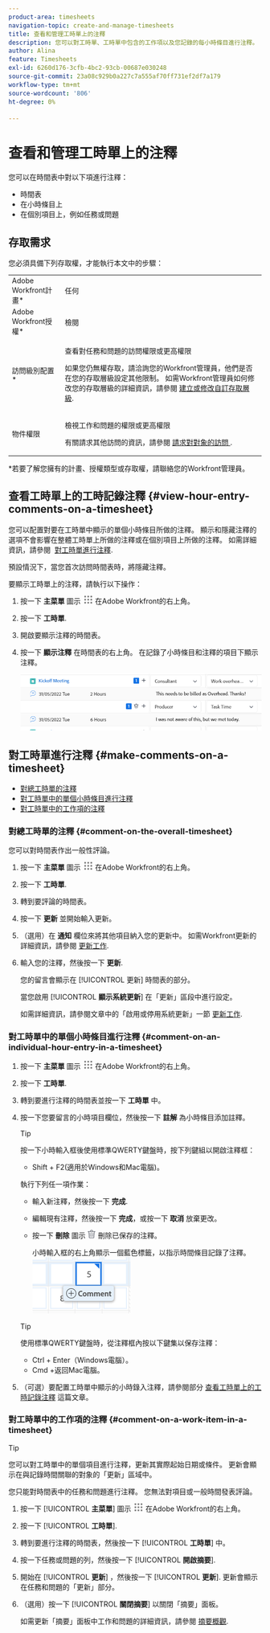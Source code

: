 ```yaml
---
product-area: timesheets
navigation-topic: create-and-manage-timesheets
title: 查看和管理工時單上的注釋
description: 您可以對工時單、工時單中包含的工作項以及您記錄的每小時條目進行注釋。
author: Alina
feature: Timesheets
exl-id: 6260d176-3cfb-4bc2-93cb-00687e030248
source-git-commit: 23a08c929b0a227c7a555af70ff731ef2df7a179
workflow-type: tm+mt
source-wordcount: '806'
ht-degree: 0%

---
```


# 查看和管理工時單上的注釋

您可以在時間表中對以下項進行注釋：

* 時間表
* 在小時條目上
* 在個別項目上，例如任務或問題

## 存取需求

您必須具備下列存取權，才能執行本文中的步驟：

<table style="table-layout:auto"> 
 <col> 
 <col> 
 <tbody> 
  <tr> 
   <td role="rowheader">Adobe Workfront計畫*</td> 
   <td> <p>任何</p> </td> 
  </tr> 
  <tr> 
   <td role="rowheader">Adobe Workfront授權*</td> 
   <td> <p>檢閱 </p> </td> 
  </tr> 
  <tr> 
   <td role="rowheader">訪問級別配置*</td> 
   <td> <p>查看對任務和問題的訪問權限或更高權限</p> <p>如果您仍無權存取，請洽詢您的Workfront管理員，他們是否在您的存取層級設定其他限制。 如需Workfront管理員如何修改您的存取層級的詳細資訊，請參閱 <a href="../../administration-and-setup/add-users/configure-and-grant-access/create-modify-access-levels.md" class="MCXref xref">建立或修改自訂存取層級</a>.</p> </td> 
  </tr> 
  <tr> 
   <td role="rowheader">物件權限</td> 
   <td> <p>檢視工作和問題的權限或更高權限</p> <p>有關請求其他訪問的資訊，請參閱 <a href="../../workfront-basics/grant-and-request-access-to-objects/request-access.md" class="MCXref xref">請求對對象的訪問 </a>.</p> </td> 
  </tr> 
 </tbody> 
</table>

&#42;若要了解您擁有的計畫、授權類型或存取權，請聯絡您的Workfront管理員。

## 查看工時單上的工時記錄注釋 {#view-hour-entry-comments-on-a-timesheet}

您可以配置對要在工時單中顯示的單個小時條目所做的注釋。 顯示和隱藏注釋的選項不會影響在整體工時單上所做的注釋或在個別項目上所做的注釋。 如需詳細資訊，請參閱  [對工時單進行注釋](#make-comments-on-a-timesheet).

預設情況下，當您首次訪問時間表時，將隱藏注釋。

要顯示工時單上的注釋，請執行以下操作：

1. 按一下 **主菜單** 圖示 ![](assets/main-menu-icon.png) 在Adobe Workfront的右上角。

1. 按一下 **工時單**.
1. 開啟要顯示注釋的時間表。
1. 按一下 **顯示注釋** 在時間表的右上角。
在記錄了小時條目和注釋的項目下顯示注釋。

   ![](assets/comments-expanded-under-tasks-redesigned-timesheet.png)


## 對工時單進行注釋 {#make-comments-on-a-timesheet}

* [對總工時單的注釋](#comment-on-the-overall-timesheet)
* [對工時單中的單個小時條目進行注釋](#comment-on-an-individual-hour-entry-in-a-timesheet)
* [對工時單中的工作項的注釋](#comment-on-a-work-item-in-a-timesheet)

### 對總工時單的注釋 {#comment-on-the-overall-timesheet}

您可以對時間表作出一般性評論。

1. 按一下 **主菜單** 圖示 ![](assets/main-menu-icon.png) 在Adobe Workfront的右上角。

1. 按一下 **工時單**.
1. 轉到要評論的時間表。
1. 按一下 **更新** 並開始輸入更新。
1. （選用）在 **通知** 欄位來將其他項目納入您的更新中。 如需Workfront更新的詳細資訊，請參閱 [更新工作](../../workfront-basics/updating-work-items-and-viewing-updates/update-work.md).
1. 輸入您的注釋，然後按一下 **更新**.

   您的留言會顯示在 [!UICONTROL 更新] 時間表的部分。

   當您啟用 [!UICONTROL **顯示系統更新**] 在「更新」區段中進行設定。

   如需詳細資訊，請參閱文章中的「啟用或停用系統更新」一節 [更新工作](/help/quicksilver/workfront-basics/updating-work-items-and-viewing-updates/update-work.md).

### 對工時單中的單個小時條目進行注釋 {#comment-on-an-individual-hour-entry-in-a-timesheet}

1. 按一下 **主菜單** 圖示 ![](assets/main-menu-icon.png) 在Adobe Workfront的右上角。

1. 按一下 **工時單**.
1. 轉到要進行注釋的時間表並按一下 **工時單** 中。
1. 按一下您要留言的小時項目欄位，然後按一下 **註解** 為小時條目添加註釋。

   >[!TIP]
   >
   >   按一下小時輸入框後使用標準QWERTY鍵盤時，按下列鍵組以開啟注釋框：
   >   * Shift + F2(適用於Windows和Mac電腦)。


   執行下列任一項作業：

   * 輸入新注釋，然後按一下 **完成**.
   * 編輯現有注釋，然後按一下 **完成**，或按一下 **取消** 放棄更改。
   * 按一下 **刪除** 圖示 ![](assets/delete.png) 刪除已保存的注釋。

      小時輸入框的右上角顯示一個藍色標籤，以指示時間條目記錄了注釋。
   ![](assets/commment-button-on-hour-log-redesigned-timesheet.png)

   >[!TIP]
   >
   >   使用標準QWERTY鍵盤時，從注釋框內按以下鍵集以保存注釋：
   >   * Ctrl + Enter（Windows電腦）。
   >   * Cmd +返回Mac電腦。



1. （可選）要配置工時單中顯示的小時錄入注釋，請參閱部分 [查看工時單上的工時記錄注釋](#view-hour-entry-comments-on-a-timesheet) 這篇文章。

### 對工時單中的工作項的注釋 {#comment-on-a-work-item-in-a-timesheet}

>[!TIP]
>
>您可以對工時單中的單個項目進行注釋，更新其實際起始日期或條件。 更新會顯示在與記錄時間關聯的對象的「更新」區域中。


您只能對時間表中的任務和問題進行注釋。 您無法對項目或一般時間發表評論。

1. 按一下 [!UICONTROL **主菜單**] 圖示 ![](assets/main-menu-icon.png) 在Adobe Workfront的右上角。
1. 按一下 [!UICONTROL **工時單**].
1. 轉到要進行注釋的時間表，然後按一下 [!UICONTROL **工時單**] 中。
1. 按一下任務或問題的列，然後按一下 [!UICONTROL **開啟摘要**].
1. 開始在 [!UICONTROL **更新**] ，然後按一下 [!UICONTROL **更新**].
更新會顯示在任務和問題的「更新」部分。
1. （選用）按一下 [!UICONTROL **關閉摘要**] 以關閉「摘要」面板。

   如需更新「摘要」面板中工作和問題的詳細資訊，請參閱 [摘要概觀](../../workfront-basics/the-new-workfront-experience/summary-overview.md).
